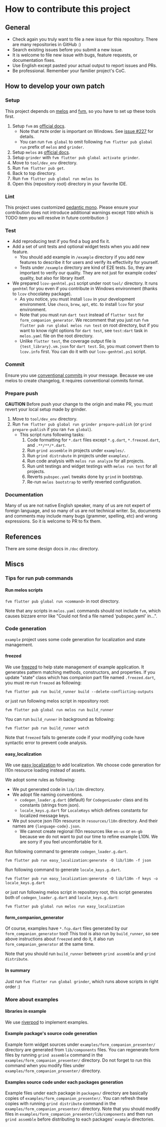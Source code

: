 # How to contribute this project

## General

* Check again you truly want to file a new issue for this repository. There are many repositories in GitHub :)
* Search existing issues before you submit a new issue.
* It is welcome to file new issue with bugs, feature requests, or documentation fixes.
* Use English except pasted your actual output to report issues and PRs.
* Be professional. Remember your familier project's CoC.

## How to develop your own patch

### Setup

This project depends on [melos](https://melos.invertase.dev/) and [fvm](https://fvm.app/), so you have to set up these tools first.

1. Setup `fvm` as [official docs](https://fvm.app/docs/getting_started/installation).
    * Note that `PATH` order is important on Windows. See [issue #227](https://github.com/leoafarias/fvm/issues/227#issuecomment-811592228) for details.
    * You can run `fvm global` to omit following `fvm flutter pub global run` prefix of `melos` and `grinder`.
2. Setup `melos` as [official docs](https://melos.invertase.dev/getting-started#installation).
3. Setup `grinder` with `fvm flutter pub global activate grinder`.
4. Move to `tool/dev_env` directory.
5. Run `fvm flutter pub get`.
6. Back to top directory.
7. Run `fvm flutter pub global run melos bs`
8. Open this (repository root) directory in your favorite IDE.

### Lint

This project uses customized [pedantic mono](https://github.com/mono0926/pedantic_mono/).
Please ensure your contribution does not introduce additional warnings except `TODO` which is TODO item you will resolve in future contribution :)

### Test

* Add reproducing test if you find a bug and fix it.
* Add a set of unit tests and optional widget tests when you add new feature.
  * You should add example in `/example` directory if you add new features to describe it for users and verify its effectivity for yourself.
  * Tests under `/example` directory are kind of E2E tests. So, they are important to verify our quality. They are not just for example codes' quality, but also for library itself.
* We prepared `lcov-genhtml.ps1` script under root `tool/` directory. It runs `genhtml` for you even if you contribute in Windows environment (thanks to `lcov` chocolatey package).
  * As you notice, you must install `lcov` in your development environment. Use `choco`, `brew`, `apt`, etc. to install `lcov` for your environment.
  * Note that you must run `dart test` instead of `flutter test` for `form_companion_generator`. We recomment that you just run `fvm flutter pub run global melos run test` on root directory, but if you want to know right options for `dart test`, see `test:dart` task in `melos.yaml` file on the root directory.
  * Unlike `flutter test`, the coverage output file is `{test_library}.vm.json` for `dart test`. So, you must convert them to `lcov.info` first. You can do it with our `lcov-genhtml.ps1` script.

### Commit

Ensure you use [conventional commits](https://www.conventionalcommits.org/en/v1.0.0/) in your message. Because we use melos to create changelog, it requires conventional commits format.

### Prepare push

**CAUTION** Before push your change to the origin and make PR, you must revert your local setup made by grinder.

1. Move to `tool/dev_env` directory.
2. Run `fvm flutter pub global run grinder prepare-publish` (or `grind prepare-publish` if you ran `fvm global`).
    * This script runs following tasks:
        1. Code formatting for `*.dart` files except `*.g.dart`, `*.freezed.dart`, and `.**/**/*.dart`.
        2. Run `grind assemble` in projects under `examples/`.
        3. Run `grind distrubute` in projects under `examples/`.
        4. Run code analysis with `melos run analyze` for all projects.
        5. Run unit testings and widget testings with `melos run test` for all projects.
        6. Reverts `pubspec.yaml` tweaks done by `grind` in bootstrap.
        7. Re-run `melos bootstrap` to verify reverted configuration.

### Documentation

Many of us are not native English speaker, many of us are not expert of foreign language, and so many of us are not technical writer. So, documents and comments may include many bugs (grammer, spelling, etc) and wrong expressions. So it is welcome to PR to fix them.

## References

There are some design docs in `/doc` directory.

## Miscs

### Tips for run pub commands

#### Run melos scripts

`fvm flutter pub global run <command>` in root directory.

Note that any scripts in `melos.yaml` commands should not include `fvm`, which causes bizzare error like "Could not find a file named 'pubspec.yaml' in...".

### Code generation

`example` project uses some code generation for localization and state management.

#### freezed

We use [freezed](https://pub.dev/packages/freezed) to help state management of example application. It generates pattern matching methods, constructors, and properties. If you update "state" class which has companion part file named `.freezed.dart`, you must re-run `freezed` as following:

```shell
fvm flutter pub run build_runner build --delete-conflicting-outputs
```

or just run following melos script in repository root:

```shell
fvm flutter pub global run melos run build_runner
```

You can run `build_runner` in background as following:

```shell
fvm flutter pub run build_runner watch
```

Note that `freezed` fails to generate code if your modifying code have syntactic error to prevent code analysis.

#### easy_localization

We use [easy localization](https://pub.dev/packages/easy_localization) to add localization. We choose code generation for l10n resource loading instead of assets.

We adopt some rules as following:

* We put generated code in `lib/l10n` directory.
* We adopt file naming conventions.
  * `codegen_loader.g.dart` (default) for `CodegenLoader` class and its constants (strings from json).
  * `locale_keys.g.dart` for `LocaleKeys` which defines constants for localized message keys.
* We put source json l10n resource in `resources/l10n` directory. And their names are `{language-code}.json`.
  * We cannot create regional l10n resources like `en-us` or `en-gb` because we do not want to put our time to refine example L10N. We are sorry if you feel uncomfortable for it.

Run following command to generate `codegen_loader.g.dart`.

```shell
fvm flutter pub run easy_localization:generate -O lib/l10n -f json
```

Run following command to generate `locale_keys.g.dart`.

```shell
fvm flutter pub run easy_localization:generate -O lib/l10n -f keys -o locale_keys.g.dart
```

or just run following melos script in repository root, this script generates both of  `codegen_loader.g.dart` and `locale_keys.g.dart`:

```shell
fvm flutter pub global run melos run easy_localization
```

#### form_companion_generator

Of course, examples have `*.fcp.dart` files generated by our `form_companion_generator` tool! This tool is also run by `build_runner`, so see above instructions about `freezed` and do it, it also run `form_companion_generator` at the same time.

Note that you should run `build_runner` between `grind assemble` and `grind distribute`.

#### In summary

Just run `fvm flutter run global grinder`, which runs above scripts in right order :)

### More about examples

#### libraries in example

We use [riverpod](https://pub.dev/packages/riverpod) to implement examples.

#### Example package's source code generation

Example form widget sources under `examples/form_companion_presenter/` directory are generated from `lib/components` files.
You can regenerate form files by running `grind assemble` command in the `examples/form_companion_presenter/` directory.
Do not forget to run this command when you modify files under `examples/form_companion_presenter/` directory.

#### Examples source code under each packages generation

Example files under each package in `packages/` directory are basically copies of `examples/form_companion_presenter/`. You can refresh these copies with running `grind distribute` command in the `examples/form_companion_presenter/` directory.
Note that you should modify files in `examples/form_companion_presenter/lib/components` and then run `grind assemble` before distributing to each packages' `example` directories.
